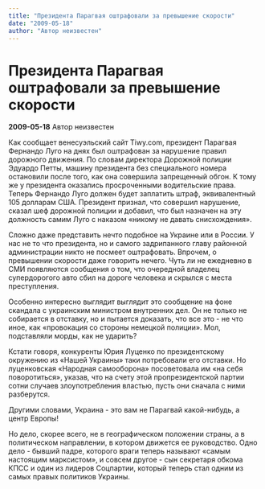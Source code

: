 ```yaml
---
title: "Президента Парагвая оштрафовали за превышение скорости"
date: "2009-05-18"
author: "Автор неизвестен"
---
```


# Президента Парагвая оштрафовали за превышение скорости

**2009-05-18** Автор неизвестен

Как сообщает венесуэльский сайт Tiwy.com, президент Парагвая Фернандо Луго на днях был оштрафован за нарушение правил дорожного движения. По словам директора Дорожной полиции Эдуардо Петты, машину президента без специального номера остановили после того, как она совершила запрещенный обгон. К тому же у президента оказались просроченными водительские права. Теперь Фернандо Луго должен будет заплатить штраф, эквивалентный 105 долларам США. Президент признал, что совершил нарушение, сказал шеф дорожной полиции и добавил, что был назначен на эту должность самим Луго с наказом «никому не давать снисхождения».

Сложно даже представить нечто подобное на Украине или в России. У нас не то что президента, но и самого задрипанного главу районной администрации никто не посмеет оштрафовать. Впрочем, о превышении скорости даже говорить нечего. Чуть ли не ежедневно в СМИ появляются сообщения о том, что очередной владелец супердорогого авто сбил на дороге человека и скрылся с места преступления.

Особенно интересно выглядит выглядит это сообщение на фоне скандала с украинским министром внутренних дел. Он не только не собирается в отставку, но и пытается доказать, что все это - не что иное, как «провокация со стороны немецкой полиции». Мол, подставляли морды, как не ударить?

Кстати говоря, конкуренты Юрия Луценко по президентскому окружению из «Нашей Украины» таки потребовали его отставки. Но луценковская «Народная самооборона» посоветовала им «на себя поворотиться», указав, что на счету этой пропрезидентской партии сотни случаев злоупотребления властью, пусть они сначала с ними разберутся.

Другими словами, Украина - это вам не Парагвай какой-нибудь, а центр Европы!

Но дело, скорее всего, не в географическом положении страны, а в политическом направлении, в котором движется ее руководство. Одно дело - бывший падре, которого враги теперь называют «самым настоящим марксистом», и совсем другое - сын секретаря обкома КПСС и один из лидеров Соцпартии, который теперь стал одним из самых правых политиков Украины.
